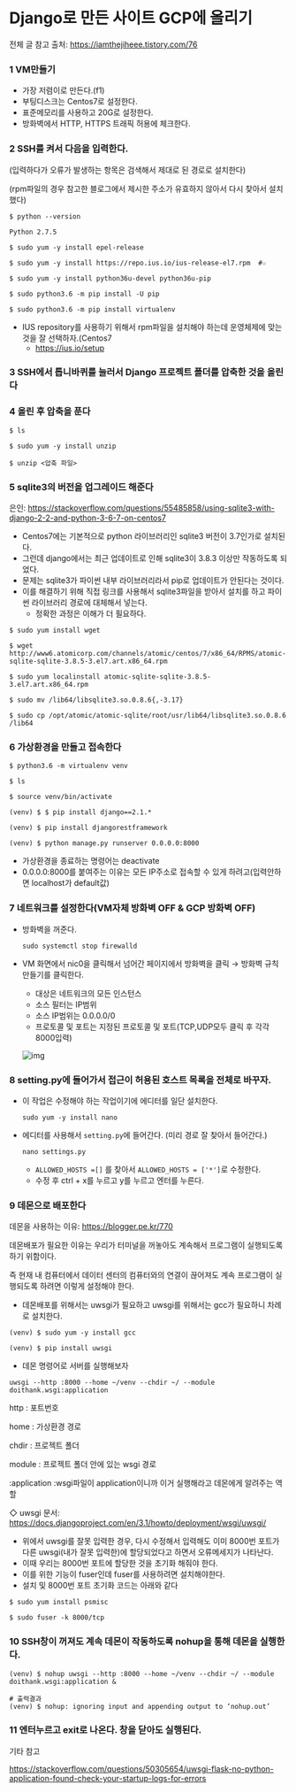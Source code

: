# Django로 만든 사이트 GCP에 올리기

전체 글 참고 출처: https://iamthejiheee.tistory.com/76



### 1 VM만들기

* 가장 저렴이로 만든다.(f1)
* 부팅디스크는 Centos7로 설정한다.
* 표준메모리를 사용하고 20G로 설정한다.
* 방화벽에서 HTTP, HTTPS 트래픽 허용에 체크한다.



### 2 SSH를 켜서 다음을 입력한다.

(입력하다가 오류가 발생하는 항목은 검색해서 제대로 된 경로로 설치한다)

(rpm파일의 경우 참고한 블로그에서 제시한 주소가 유효하지 않아서 다시 찾아서 설치했다)

```
$ python --version

Python 2.7.5

$ sudo yum -y install epel-release

$ sudo yum -y install https://repo.ius.io/ius-release-el7.rpm  #☆

$ sudo yum -y install python36u-devel python36u-pip

$ sudo python3.6 -m pip install -U pip

$ sudo python3.6 -m pip install virtualenv
```

* IUS repository를 사용하기 위해서 rpm파일을 설치해야 하는데 운영체제에 맞는 것을 잘 선택하자.(Centos7
  * https://ius.io/setup



### 3 SSH에서 톱니바퀴를 눌러서 Django 프로젝트 폴더를 압축한 것을 올린다











### 4 올린 후 압축을 푼다

```
$ ls

$ sudo yum -y install unzip

$ unzip <압축 파일>

```



### 5 sqlite3의 버전을 업그레이드 해준다

은인: https://stackoverflow.com/questions/55485858/using-sqlite3-with-django-2-2-and-python-3-6-7-on-centos7

* Centos7에는 기본적으로 python 라이브러리인 sqlite3 버전이 3.7인가로 설치된다.
* 그런데 django에서는 최근 업데이트로 인해 sqlite3이 3.8.3 이상만 작동하도록 되었다.
* 문제는 sqlite3가 파이썬 내부 라이브러리라서 pip로 업데이트가 안된다는 것이다.
* 이를 해결하기 위해 직접 링크를 사용해서 sqlite3파일을 받아서 설치를 하고 파이썬 라이브러리 경로에 대체해서 넣는다.
  * 정확한 과정은 이해가 더 필요하다.

```
$ sudo yum install wget

$ wget http://www6.atomicorp.com/channels/atomic/centos/7/x86_64/RPMS/atomic-sqlite-sqlite-3.8.5-3.el7.art.x86_64.rpm

$ sudo yum localinstall atomic-sqlite-sqlite-3.8.5-3.el7.art.x86_64.rpm

$ sudo mv /lib64/libsqlite3.so.0.8.6{,-3.17}

$ sudo cp /opt/atomic/atomic-sqlite/root/usr/lib64/libsqlite3.so.0.8.6 /lib64
```









### 6 가상환경을 만들고 접속한다

```
$ python3.6 -m virtualenv venv

$ ls

$ source venv/bin/activate

(venv) $ $ pip install django==2.1.*

(venv) $ pip install djangorestframework

(venv) $ python manage.py runserver 0.0.0.0:8000
```

* 가상환경을 종료하는 명령어는 deactivate
* 0.0.0.0:8000를 붙여주는 이유는 모든 IP주소로 접속할 수 있게 하려고(입력안하면 localhost가 default값)





### 7 네트워크를 설정한다(VM자체 방화벽 OFF  &  GCP 방화벽 OFF)

* 방화벽을 꺼준다.

  `sudo systemctl stop firewalld`

* VM 화면에서 nic0을 클릭해서 넘어간 페이지에서 방화벽을 클릭 → 방화벽 규칙 만들기를 클릭한다.

  * 대상은 네트워크의 모든 인스턴스
  * 소스 필터는 IP범위
  * 소스 IP범위는 0.0.0.0/0
  * 프로토콜 및 포트는 지정된 프로토콜 및 포트(TCP,UDP모두 클릭 후 각각 8000입력)

  ![img](https://blog.kakaocdn.net/dn/d9LjsT/btqBzkn2cvZ/tbmaJkKhrKeTht4yZd0HN1/img.png)



### 8 setting.py에 들어가서 접근이 허용된 호스트 목록을 전체로 바꾸자.

* 이 작업은 수정해야 하는 작업이기에 에디터를 일단 설치한다.

  `sudo yum -y install nano`

* 에디터를 사용해서 `setting.py`에 들어간다. (미리 경로 잘 찾아서 들어간다.)

  `nano settings.py`

  * `ALLOWED_HOSTS =[]` 를 찾아서  `ALLOWED_HOSTS = ['*']`로 수정한다.
  * 수정 후 ctrl + x를 누르고 y를 누르고 엔터를 누른다.

  

### 9 데몬으로 배포한다

데몬을 사용하는 이유: https://blogger.pe.kr/770

데몬배포가 필요한 이유는 우리가 터미널을 꺼놓아도 계속해서 프로그램이 실행되도록 하기 위함이다.

즉 현재 내 컴퓨터에서 데이터 센터의 컴퓨터와의 연결이 끊어져도 계속 프로그램이 실행되도록 하려면 이렇게 설정해야 한다.

* 데몬배포를 위해서는 uwsgi가 필요하고 uwsgi를 위해서는 gcc가 필요하니 차례로 설치한다.

```
(venv) $ sudo yum -y install gcc

(venv) $ pip install uwsgi
```

* 데몬 명령어로 서버를 실행해보자

```
uwsgi --http :8000 --home ~/venv --chdir ~/ --module doithank.wsgi:application
```

http : 포트번호

home : 가상환경 경로

chdir : 프로젝트 폴더

module : 프로젝트 폴더 안에 있는 wsgi 경로

:application :wsgi파일이 application이니까 이거 실행해라고 데몬에게 알려주는 역할



◇ uwsgi 문서: https://docs.djangoproject.com/en/3.1/howto/deployment/wsgi/uwsgi/



* 위에서 uwsgi를 잘못 입력한 경우, 다시 수정해서 입력해도 이미 8000번 포트가 다른 uwsgi(내가 잘못 입력한)에 할당되었다고 하면서 오류메세지가 나타난다.
* 이때 우리는 8000번 포트에 할당한 것을 초기화 해줘야 한다.
* 이를 위한 기능이 fuser인데 fuser를 사용하려면 설치해야한다.
* 설치 및 8000번 포트 초기화 코드는 아래와 같다

```
$ sudo yum install psmisc

$ sudo fuser -k 8000/tcp
```







### 10 SSH창이 꺼져도 계속 데몬이 작동하도록 nohup을 통해 데몬을 실행한다.

```
(venv) $ nohup uwsgi --http :8000 --home ~/venv --chdir ~/ --module doithank.wsgi:application &

# 출력결과
(venv) $ nohup: ignoring input and appending output to ‘nohup.out’ 
```



### 11 엔터누르고 exit로 나온다. 창을 닫아도 실행된다.







기타 참고

https://stackoverflow.com/questions/50305654/uwsgi-flask-no-python-application-found-check-your-startup-logs-for-errors


